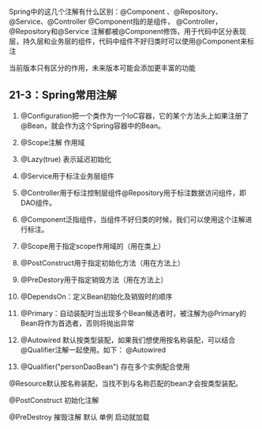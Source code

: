 <!--
 * @Author: 孙浩然
 * @Date: 2020-07-13 07:35:01
 * @LastEditors: 孙浩然
 * @LastEditTime: 2020-07-13 07:41:40
 * @FilePath: \Java-Point\docs\2.Study\12.Spring\1.Spring面经.md
 * @博客地址: 个人博客，如果各位客官觉得不错，请点个赞，谢谢。[地址](https://codefool0307.github.io/Java-Point/#/)，如对源码有异议请在我的博客中提问
--> 


Spring中的这几个注解有什么区别：@Component 、@Repository、@Service、@Controller
@Component指的是组件，
@Controller，@Repository和@Service 注解都被@Component修饰，用于代码中区分表现层，持久层和业务层的组件，代码中组件不好归类时可以使用@Component来标注

当前版本只有区分的作用，未来版本可能会添加更丰富的功能




## 21-3：Spring常用注解

1. @Configuration把一个类作为一个IoC容器，它的某个方法头上如果注册了@Bean，就会作为这个Spring容器中的Bean。

2. @Scope注解 作用域

3. @Lazy(true) 表示延迟初始化

4. @Service用于标注业务层组件

5. @Controller用于标注控制层组件@Repository用于标注数据访问组件，即DAO组件。

6. @Component泛指组件，当组件不好归类的时候，我们可以使用这个注解进行标注。

7. @Scope用于指定scope作用域的（用在类上）

8. @PostConstruct用于指定初始化方法（用在方法上）

9. @PreDestory用于指定销毁方法（用在方法上）

10. @DependsOn：定义Bean初始化及销毁时的顺序

11. @Primary：自动装配时当出现多个Bean候选者时，被注解为@Primary的Bean将作为首选者，否则将抛出异常

12. @Autowired 默认按类型装配，如果我们想使用按名称装配，可以结合@Qualifier注解一起使用。如下： @Autowired 

13. @Qualifier("personDaoBean") 存在多个实例配合使用

@Resource默认按名称装配，当找不到与名称匹配的bean才会按类型装配。

@PostConstruct 初始化注解

@PreDestroy 摧毁注解 默认 单例 启动就加载